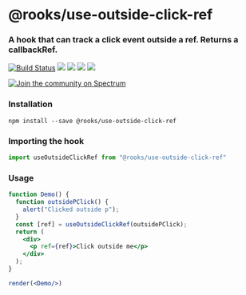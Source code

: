 # @rooks/use-outside-click-ref

### A hook that can track a click event outside a ref. Returns a callbackRef.

[![Build Status](https://travis-ci.org/imbhargav5/rooks.svg?branch=master)](https://travis-ci.org/imbhargav5/rooks) ![](https://img.shields.io/npm/v/@rooks/use-outside-click-ref/latest.svg) ![](https://img.shields.io/npm/l/@rooks/use-outside-click-ref.svg) ![](https://img.shields.io/bundlephobia/min/@rooks/use-outside-click-ref.svg) ![](https://img.shields.io/david/imbhargav5/rooks.svg?path=packages%2Foutside-click-ref)

<a href="https://spectrum.chat/rooks"><img src="https://withspectrum.github.io/badge/badge.svg" alt="Join the community on Spectrum"/></a>

### Installation

```
npm install --save @rooks/use-outside-click-ref
```

### Importing the hook

```javascript
import useOutsideClickRef from "@rooks/use-outside-click-ref"
```

### Usage

```jsx
function Demo() {
  function outsidePClick() {
    alert("Clicked outside p");
  }
  const [ref] = useOutsideClickRef(outsidePClick);
  return (
    <div>
      <p ref={ref}>Click outside me</p>
    </div>
  );
}

render(<Demo/>)
```

